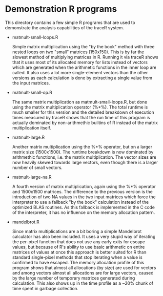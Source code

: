 Demonstration R programs
========================

This directory contains a few simple R programs that are used to
demonstrate the analysis capabilities of the traceR system.

- matmult-small-loops.R

    Simple matrix multiplication using the "by the book" method with
    three nested loops on two "small" matrices (150x150).
    This is by far the slowest method of multiplying matrices in
    R. Running it via traceR shows that it uses most of its allocated
    memory for lists instead of vectors which are generated when the
    arithmetic functions in the inner loop are called. It also uses a
    lot more single-element vectors than the other versions as each
    calculation is done by extracting a single value from the input
    matrices.

- matmult-small-op.R

    The same matrix multiplication as matmult-small-loops.R, but done
    using the matrix multiplication operator (%*%). The total runtime
    is much smaller for this version and the detailed breakdown of
    execution times measured by traceR shows that the run time of this
    program is actually dominated by non-arithmethic builtins of R
    instead of the matrix multiplication itself.

- matmult-large.R

    Another matrix multiplication using the %*% operator, but on a
    larger matrix size (1500x1500). The runtime breakdown is now
    dominated by arithmethic functions, i.e. the matrix
    multiplication. The vector sizes are now heavily skewed towards
    large vectors, even though there is a larger number of small
    vectors.

- matmult-large-na.R

    A fourth version of matrix multiplication, again using the %*%
    operator and 1500x1500 matrices. The difference to the previous
    version is the introduction of two NA values in the two input
    matrices which force the interpreter to use a fallback "by the
    book" calculation instead of the optimized BLAS routines. As this
    fallback is implemented in the C code of the interpreter, it has
    no influence on the memory allocation pattern.

- mandelbrot.R

    Since matrix multiplications are a bit boring a simple Mandelbrot
    calculator has also been included. It uses a very stupid way of
    iterating the per-pixel function that does not use any early
    exits for escape values, but because of R's ability to use basic
    arithmetic on entire matrices of values at once this approach is
    better suited for R than standard single-pixel methods that stop
    iterating when a value is confirmed to have escaped. The memory
    allocation profile of this program shows that almost all
    allocations (by size) are used for vectors and among vectors
    almost all allocations are for large vectors, caused by the large
    number of temporary matrices generated during calculation. This
    also shows up in the time profile as a ~20% chunk of time spent in
    garbage collection.

